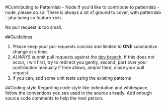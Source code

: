 #Contributing to Patternlab - Node
If you'd like to contribute to patternlab - node, please do so! There is always a lot of ground to cover, with patternlab - php being so feature-rich.  

No pull request is too small.

##Guidelines
1. Please keep your pull requests concise and limited to **ONE** substantive change at a time.
2. _ALWAYS_ submit pull requests against the [dev branch](https://github.com/pattern-lab/patternlab-node/tree/dev). If this does not occur, I will first, try to redirect you gently, second, port over your contribution manually if time allows, and/or third, close your pull request.
3. If you can, add some unit tests using the existing patterns

##Coding style
Regarding code style like indentation and whitespace, follow the conventions you see used in the source already. Add enough source code comments to help the next person.
